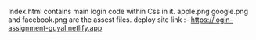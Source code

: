 Index.html contains main login code within Css in it.
apple.png google.png and facebook.png are the assest files.
deploy site link :- https://login-assignment-guyal.netlify.app
